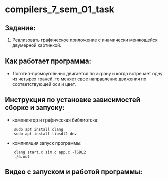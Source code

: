 # compilers_7_sem_01_task
## Задание: 
  1. Реализовать графическое приложение с инамически меняющейся двумерной картинкой.

## Как работает программа:
- Логотип-прямоугольник двигается по экрану и когда встречает одну из четырех граней, то меняет свое направление движения по соответствующей оси и цвет.

## Инструкция по установке зависимостей сборке и запуску:
  - компилятор и графическая библиотека:
```
	sudo apt install clang
    sudo apt install libsdl2-dev
```
  - компиляция запуск программы:
```
	clang start.c sim.c app.c -lSDL2
    ./a.out
```

## Видео с запуском и работой программы:



